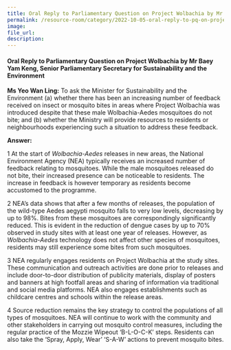 ```yaml
---  
title: Oral Reply to Parliamentary Question on Project Wolbachia by Mr Baey Yam Keng, Senior Parliamentary Secretary for Sustainability and the Environment
permalink: /resource-room/category/2022-10-05-oral-reply-to-pq-on-project-wolbachia/
image:  
file_url:  
description:  
---  
```

#### Oral Reply to Parliamentary Question on Project Wolbachia by Mr Baey Yam Keng, Senior Parliamentary Secretary for Sustainability and the Environment

**Ms Yeo Wan Ling:** To ask the Minister for Sustainability and the Environment (a) whether there has been an increasing number of feedback received on insect or mosquito bites in areas where Project Wolbachia was introduced despite that these male Wolbachia-Aedes mosquitoes do not bite; and (b) whether the Ministry will provide resources to residents or neighbourhoods experiencing such a situation to address these feedback.

**Answer:**

1 At the start of *Wolbachia-Aedes* releases in new areas, the National Environment Agency (NEA) typically receives an increased number of feedback relating to mosquitoes. While the male mosquitoes released do not bite, their increased presence can be noticeable to residents. The increase in feedback is however temporary as residents become accustomed to the programme.

2 NEA’s data shows that after a few months of releases, the population of the wild-type Aedes aegypti mosquito falls to very low levels, decreasing by up to 98%. Bites from these mosquitoes are correspondingly significantly reduced. This is evident in the reduction of dengue cases by up to 70% observed in study sites with at least one year of releases. However, as *Wolbachia-Aedes* technology does not affect other species of mosquitoes, residents may still experience some bites from such mosquitoes. 

3 NEA regularly engages residents on Project Wolbachia at the study sites. These communication and outreach activities are done prior to releases and include door-to-door distribution of publicity materials, display of posters and banners at high footfall areas and sharing of information via traditional and social media platforms. NEA also engages establishments such as childcare centres and schools within the release areas.

4 Source reduction remains the key strategy to control the populations of all types of mosquitoes. NEA will continue to work with the community and other stakeholders in carrying out mosquito control measures, including the regular practice of the Mozzie Wipeout ‘B-L-O-C-K’ steps. Residents can also take the ‘Spray, Apply, Wear’ ‘S-A-W’ actions to prevent mosquito bites.
